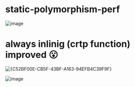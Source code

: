 # static-polymorphism-perf



![image](https://github.com/user-attachments/assets/b1267aaf-1d43-4fdd-87b4-2065ae9489ac)


# always inlinig (crtp function) improved 😮

![{C52BF00E-CB5F-43BF-A163-94EFB4C39F9F}](https://github.com/user-attachments/assets/2e77e3bb-f7c9-4b8f-89d6-30f4052f56f4)


![image](https://github.com/user-attachments/assets/45de26ec-5b75-4f48-a298-c086536f0a2f)


